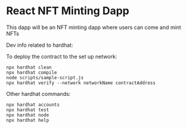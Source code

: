 # React NFT Minting Dapp

This dapp will be an NFT minting dapp where users can come and mint NFTs

Dev info related to hardhat:

To deploy the contract to the set up network:

```shell
npx hardhat clean
npx hardhat compile
node scripts/sample-script.js
npx hardhat verify --network networkName contractAddress
```

Other hardhat commands:
```
npx hardhat accounts
npx hardhat test
npx hardhat node
npx hardhat help
```
